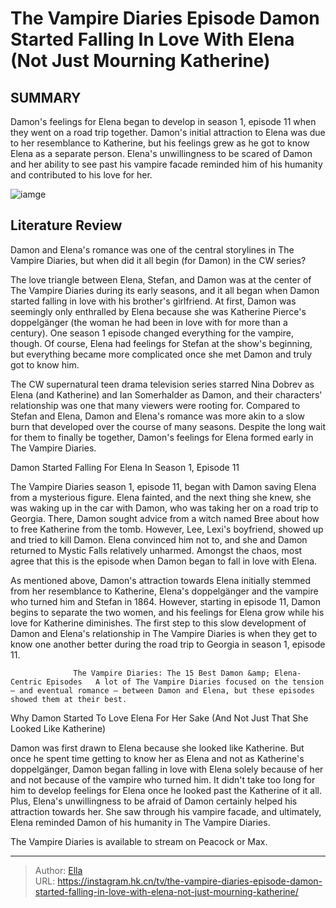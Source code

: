 # The Vampire Diaries Episode Damon Started Falling In Love With Elena (Not Just Mourning Katherine)


## SUMMARY 



  Damon&#39;s feelings for Elena began to develop in season 1, episode 11 when they went on a road trip together.   Damon&#39;s initial attraction to Elena was due to her resemblance to Katherine, but his feelings grew as he got to know Elena as a separate person.   Elena&#39;s unwillingness to be scared of Damon and her ability to see past his vampire facade reminded him of his humanity and contributed to his love for her.  

![iamge](https://static1.srcdn.com/wordpress/wp-content/uploads/2024/01/damon-elena-vampirediaries.jpg)

## Literature Review

Damon and Elena&#39;s romance was one of the central storylines in The Vampire Diaries, but when did it all begin (for Damon) in the CW series?




The love triangle between Elena, Stefan, and Damon was at the center of The Vampire Diaries during its early seasons, and it all began when Damon started falling in love with his brother&#39;s girlfriend. At first, Damon was seemingly only enthralled by Elena because she was Katherine Pierce&#39;s doppelgänger (the woman he had been in love with for more than a century). One season 1 episode changed everything for the vampire, though. Of course, Elena had feelings for Stefan at the show&#39;s beginning, but everything became more complicated once she met Damon and truly got to know him.




The CW supernatural teen drama television series starred Nina Dobrev as Elena (and Katherine) and Ian Somerhalder as Damon, and their characters&#39; relationship was one that many viewers were rooting for. Compared to Stefan and Elena, Damon and Elena&#39;s romance was more akin to a slow burn that developed over the course of many seasons. Despite the long wait for them to finally be together, Damon&#39;s feelings for Elena formed early in The Vampire Diaries.


 Damon Started Falling For Elena In Season 1, Episode 11 
          

The Vampire Diaries season 1, episode 11, began with Damon saving Elena from a mysterious figure. Elena fainted, and the next thing she knew, she was waking up in the car with Damon, who was taking her on a road trip to Georgia. There, Damon sought advice from a witch named Bree about how to free Katherine from the tomb. However, Lee, Lexi&#39;s boyfriend, showed up and tried to kill Damon. Elena convinced him not to, and she and Damon returned to Mystic Falls relatively unharmed. Amongst the chaos, most agree that this is the episode when Damon began to fall in love with Elena.




As mentioned above, Damon&#39;s attraction towards Elena initially stemmed from her resemblance to Katherine, Elena&#39;s doppelgänger and the vampire who turned him and Stefan in 1864. However, starting in episode 11, Damon begins to separate the two women, and his feelings for Elena grow while his love for Katherine diminishes. The first step to this slow development of Damon and Elena&#39;s relationship in The Vampire Diaries is when they get to know one another better during the road trip to Georgia in season 1, episode 11.

                  The Vampire Diaries: The 15 Best Damon &amp; Elena-Centric Episodes   A lot of The Vampire Diaries focused on the tension – and eventual romance – between Damon and Elena, but these episodes showed them at their best.   



 Why Damon Started To Love Elena For Her Sake (And Not Just That She Looked Like Katherine) 
          




Damon was first drawn to Elena because she looked like Katherine. But once he spent time getting to know her as Elena and not as Katherine&#39;s doppelgänger, Damon began falling in love with Elena solely because of her and not because of the vampire who turned him. It didn&#39;t take too long for him to develop feelings for Elena once he looked past the Katherine of it all. Plus, Elena&#39;s unwillingness to be afraid of Damon certainly helped his attraction towards her. She saw through his vampire facade, and ultimately, Elena reminded Damon of his humanity in The Vampire Diaries.



The Vampire Diaries is available to stream on Peacock or Max.





---

> Author: [Ella](https://instagram.hk.cn/)  
> URL: https://instagram.hk.cn/tv/the-vampire-diaries-episode-damon-started-falling-in-love-with-elena-not-just-mourning-katherine/  

